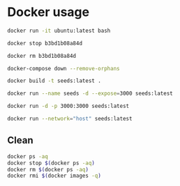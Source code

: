 # Docker usage

```bash
docker run -it ubuntu:latest bash
```

```bash
docker stop b3bd1b08a84d
```

```bash
docker rm b3bd1b08a84d
```

```bash
docker-compose down --remove-orphans
```

```bash
docker build -t seeds:latest .
```

```bash
docker run --name seeds -d --expose=3000 seeds:latest
```

```bash
docker run -d -p 3000:3000 seeds:latest
```

```bash
docker run --network="host" seeds:latest
```

## Clean

```bash
docker ps -aq
docker stop $(docker ps -aq)
docker rm $(docker ps -aq)
docker rmi $(docker images -q)
```
